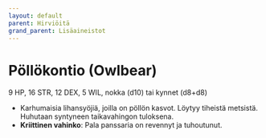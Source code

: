 ```yaml
---
layout: default
parent: Hirviöitä
grand_parent: Lisäaineistot
---
```


# Pöllökontio (Owlbear)

9 HP, 16 STR, 12 DEX, 5 WIL, nokka (d10) tai kynnet (d8+d8)

- Karhumaisia lihansyöjiä, joilla on pöllön kasvot. Löytyy tiheistä metsistä. Huhutaan syntyneen taikavahingon tuloksena.
- **Kriittinen vahinko**: Pala panssaria on revennyt ja tuhoutunut.
